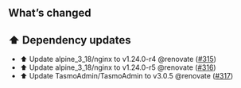 ## What’s changed

## ⬆️ Dependency updates

- ⬆️ Update alpine_3_18/nginx to v1.24.0-r4 @renovate ([#315](https://github.com/hassio-addons/addon-tasmoadmin/pull/315))
- ⬆️ Update alpine_3_18/nginx to v1.24.0-r5 @renovate ([#316](https://github.com/hassio-addons/addon-tasmoadmin/pull/316))
- ⬆️ Update TasmoAdmin/TasmoAdmin to v3.0.5 @renovate ([#317](https://github.com/hassio-addons/addon-tasmoadmin/pull/317))
